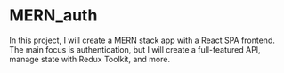 # MERN_auth
In this project, I will create a MERN stack app with a React SPA frontend. The main focus is authentication, but I will create a full-featured API, manage state with Redux Toolkit, and more.
